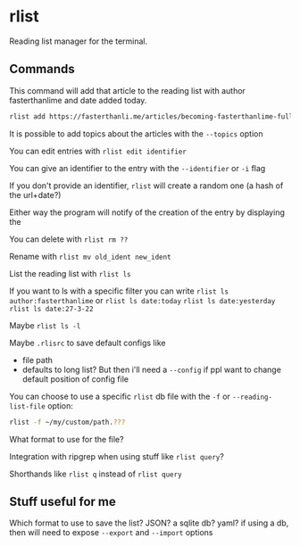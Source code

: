 # rlist

Reading list manager for the terminal.

## Commands

This command will add that article to the reading list with author fasterthanlime and date added today.
```bash
rlist add https://fasterthanli.me/articles/becoming-fasterthanlime-full-time --author fasterthanlime
```

It is possible to add topics about the articles with the `--topics` option

You can edit entries with `rlist edit identifier`

You can give an identifier to the entry with the `--identifier` or `-i` flag

If you don't provide an identifier, `rlist` will create a random one (a hash of the url+date?)

Either way the program will notify of the creation of the entry by displaying the 

You can delete with `rlist rm ??`

Rename with `rlist mv old_ident new_ident`

List the reading list with `rlist ls`

If you want to ls with a specific filter you can write `rlist ls author:fasterthanlime` or `rlist ls date:today` `rlist ls date:yesterday` `rlist ls date:27-3-22`

Maybe `rlist ls -l`

Maybe `.rlisrc` to save default configs like
- file path
- defaults to long list?
But then i'll need a `--config` if ppl want to change default position of config file

You can choose to use a specific `rlist` db file with the `-f` or `--reading-list-file` option:
```bash
rlist -f ~/my/custom/path.???
```
What format to use for the file?

Integration with ripgrep when using stuff like `rlist query`?


Shorthands like `rlist q` instead of `rlist query`

## Stuff useful for me
Which format to use to save the list? JSON? a sqlite db? yaml?
if using a db, then will need to expose `--export` and `--import` options